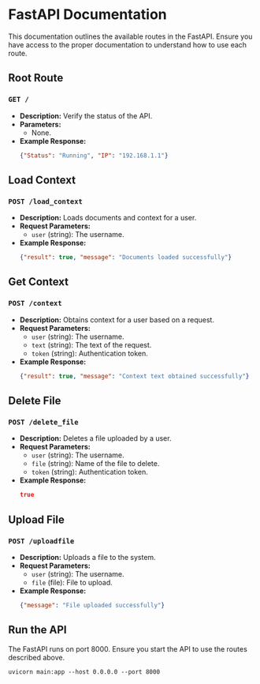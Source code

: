 # FastAPI Documentation

This documentation outlines the available routes in the FastAPI. Ensure you have access to the proper documentation to understand how to use each route.

## Root Route
### `GET /`
- **Description:** Verify the status of the API.
- **Parameters:**
  - None.
- **Example Response:**
  ```json
  {"Status": "Running", "IP": "192.168.1.1"}
  ```

## Load Context
### `POST /load_context`
- **Description:** Loads documents and context for a user.
- **Request Parameters:**
  - `user` (string): The username.
- **Example Response:**
  ```json
  {"result": true, "message": "Documents loaded successfully"}
  ```

## Get Context
### `POST /context`
- **Description:** Obtains context for a user based on a request.
- **Request Parameters:**
  - `user` (string): The username.
  - `text` (string): The text of the request.
  - `token` (string): Authentication token.
- **Example Response:**
  ```json
  {"result": true, "message": "Context text obtained successfully"}
  ```

## Delete File
### `POST /delete_file`
- **Description:** Deletes a file uploaded by a user.
- **Request Parameters:**
  - `user` (string): The username.
  - `file` (string): Name of the file to delete.
  - `token` (string): Authentication token.
- **Example Response:**
  ```json
  true
  ```

## Upload File
### `POST /uploadfile`
- **Description:** Uploads a file to the system.
- **Request Parameters:**
  - `user` (string): The username.
  - `file` (file): File to upload.
- **Example Response:**
  ```json
  {"message": "File uploaded successfully"}
  ```

## Run the API
The FastAPI runs on port 8000. Ensure you start the API to use the routes described above.

```
uvicorn main:app --host 0.0.0.0 --port 8000
```

